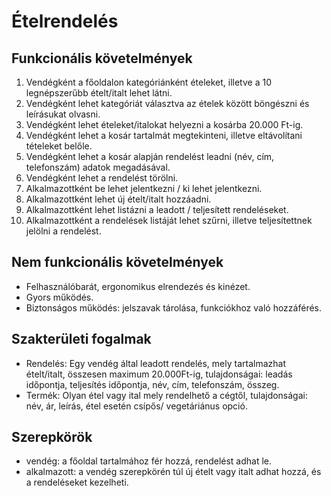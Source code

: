 # Ételrendelés

## Funkcionális követelmények

1. Vendégként a főoldalon kategóriánként ételeket, illetve a 10 legnépszerűbb ételt/italt lehet látni.
2. Vendégként lehet kategóriát választva az ételek között böngészni és leírásukat olvasni.
3. Vendégként lehet ételeket/italokat helyezni a kosárba 20.000 Ft-ig.
4. Vendégként lehet a kosár tartalmát megtekinteni, illetve eltávolítani tételeket belőle.
5. Vendégként lehet a kosár alapján rendelést leadni (név, cím, telefonszám) adatok megadásával.
6. Vendégként lehet a rendelést törölni.
7. Alkalmazottként be lehet jelentkezni / ki lehet jelentkezni.
8. Alkalmazottként lehet új ételt/italt hozzáadni.
9. Alkalmazottként lehet listázni a leadott / teljesített rendeléseket.
10. Alkalmazottként a rendelések listáját lehet szűrni, illetve teljesítettnek jelölni a rendelést.

## Nem funkcionális követelmények

- Felhasználóbarát, ergonomikus elrendezés és kinézet.
- Gyors működés.
- Biztonságos működés: jelszavak tárolása, funkciókhoz való hozzáférés.

## Szakterületi fogalmak

- Rendelés: Egy vendég által leadott rendelés, mely tartalmazhat ételt/italt, összesen maximum 20.000Ft-ig, tulajdonságai: leadás időpontja, teljesítés időpontja, név, cím, telefonszám, összeg.
- Termék: Olyan étel vagy ital mely rendelhető a cégtől, tulajdonságai: név, ár, leírás, étel esetén csípős/ vegetáriánus opció.

## Szerepkörök

- vendég: a főoldal tartalmához fér hozzá, rendelést adhat le.
- alkalmazott: a vendég szerepkörén túl új ételt vagy italt adhat hozzá, és a rendeléseket kezelheti.